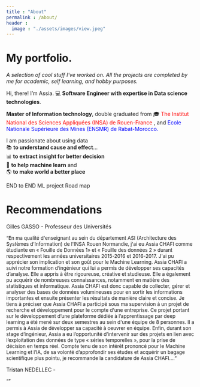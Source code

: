 ```yaml
---
title : "About"
permalink : /about/
header : 
  image : "./assets/images/view.jpeg"
---
```


# My portfolio. 
*A selection of cool stuff I've worked on. All the projects are completed by me for academic, self learning, and hobby purposes.*

Hi, there! I’m Assia. &#128187; **Software Engineer with expertise in Data science technologies**.

**Master of Information technology**, double graduated from &#127891; <span style="color:red">The Institut National des Sciences Appliquées (INSA) de Rouen-France </span>, and <span style="color:blue"> Ecole Nationale Supérieure des Mines (ENSMR) de Rabat-Morocco.<span>

I am passionate about using data <br>
&#x1f4da; **to understand cause and effect**...<br>
&#128202; **to extract insight for better decision**<br>
&#129302; **to help machine learn** and <br>
&#x1f30e; **to make world a better place** <br>


END to END ML project 
Road map

# Recommendations
Gilles GASSO - Professeur des Universités 

<p style="font-size:13px"> 
“En ma qualité d'enseignant au sein du département ASI (Architecture des Systèmes d'Information) de l'INSA Rouen Normandie, j'ai eu Assia CHAFI comme étudiante en « Fouille de Données 1» et « Fouille des données 2 » durant respectivement les années universitaires 2015-2016 et 2016-2017. J'ai pu apprécier son implication et son goût pour le Machine Learning. Assia CHAFI a suivi notre formation d’ingénieur qui lui a permis de développer ses capacités d’analyse. Elle a appris à être rigoureuse, créative et studieuse. Elle a également pu acquérir de nombreuses connaissances, notamment en matière des statistiques et informatique. Assia CHAFI est donc capable de collecter, gérer et analyser des bases de données volumineuses pour en sortir les informations importantes et ensuite présenter les résultats de manière claire et concise. Je tiens à préciser que Assia CHAFI a participé sous ma supervision à un projet de recherche et développement pour le compte d'une entreprise. Ce projet portant sur le développement d’une plateforme dédiée à l’apprentissage par deep learning a été mené sur deux semestres au sein d'une équipe de 8 personnes. Il a permis à Assia de développer sa capacité à oeuvrer en équipe. Enfin, durant son stage d’ingénieur, Assia a eu l’opportunité d’intervenir sur des projets en lien avec l’exploitation des données de type «  séries temporelles », pour la prise de décision en temps réel. Compte tenu de son intérêt prononcé pour le Machine Learning et l’IA, de sa volonté d’approfondir ses études et acquérir un bagage scientifique plus pointu, je recommande la candidature de Assia CHAFI....”
</p>

Tristan NEDELLEC - 
<p style="font-size:13px"> 
“”
<p>

